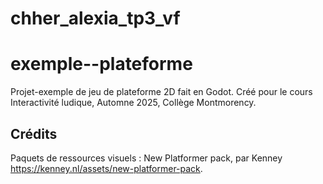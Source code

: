 # chher_alexia_tp3_vf


# exemple--plateforme

Projet-exemple de jeu de plateforme 2D fait en Godot. Créé pour le cours Interactivité ludique, Automne 2025, Collège Montmorency.

## Crédits

Paquets de ressources visuels : New Platformer pack, par Kenney <https://kenney.nl/assets/new-platformer-pack>.

